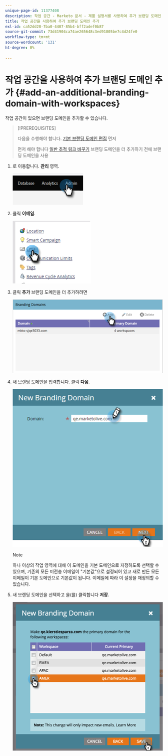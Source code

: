 ```yaml
---
unique-page-id: 11377408
description: 작업 공간 - Marketo 문서 - 제품 설명서를 사용하여 추가 브랜딩 도메인 추가
title: 작업 공간을 사용하여 추가 브랜딩 도메인 추가
exl-id: ca52dd28-7ba0-4407-85b4-bff2adef0b87
source-git-commit: 73d41904ca74ae265648c3ed91805be7c4d24fe0
workflow-type: tm+mt
source-wordcount: '131'
ht-degree: 0%

---
```


# 작업 공간을 사용하여 추가 브랜딩 도메인 추가 {#add-an-additional-branding-domain-with-workspaces}

작업 공간이 있으면 브랜딩 도메인을 추가할 수 있습니다.

>[!PREREQUISITES]
>
>다음을 수행해야 합니다. [기본 브랜딩 도메인 편집](/help/marketo/product-docs/administration/email-setup/add-multiple-branding-domains/edit-your-default-branding-domain.md) 먼저
>
>먼저 해야 합니다 [일반 추적 링크 바꾸기](/help/marketo/product-docs/administration/email-setup/add-multiple-branding-domains/edit-your-default-branding-domain-with-workspaces.md) 브랜딩 도메인을 더 추가하기 전에 브랜딩 도메인을 사용

1. 로 이동합니다. **관리** 영역.

   ![](assets/add-an-additional-branding-domain-with-workspaces-1.png)

1. 클릭 **이메일**.

   ![](assets/add-an-additional-branding-domain-with-workspaces-2.png)

1. 클릭 **추가** 브랜딩 도메인을 더 추가하려면

   ![](assets/add-an-additional-branding-domain-with-workspaces-3.png)

1. 새 브랜딩 도메인을 입력합니다. 클릭 **다음**.

   ![](assets/add-an-additional-branding-domain-with-workspaces-4.png)

   >[!NOTE]
   >
   >하나 이상의 작업 영역에 대해 이 도메인을 기본 도메인으로 지정하도록 선택할 수 있으며, 기존의 모든 미전송 이메일이 &quot;기본값&quot;으로 설정되어 있고 새로 만든 모든 이메일이 기본 도메인으로 기본값이 됩니다. 이메일에 따라 이 설정을 재정의할 수 있습니다.

1. 새 브랜딩 도메인을 선택하고 을(를) 클릭합니다 **저장**.

   ![](assets/add-an-additional-branding-domain-with-workspaces-5.png)
